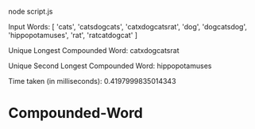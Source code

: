 node script.js


Input Words: [
  'cats',
  'catsdogcats',
  'catxdogcatsrat',
  'dog',
  'dogcatsdog',
  'hippopotamuses',
  'rat',
  'ratcatdogcat'
]


Unique Longest Compounded Word: catxdogcatsrat

Unique Second Longest Compounded Word: hippopotamuses

Time taken (in milliseconds): 0.4197999835014343


# Compounded-Word

